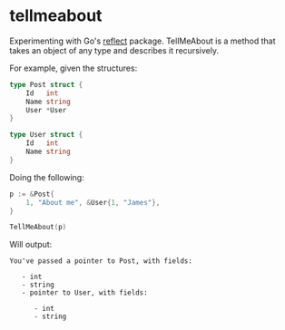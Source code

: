 tellmeabout
===========

Experimenting with Go's [reflect](http://golang.org/pkg/reflect/) package. TellMeAbout is a method that takes an object of any type and describes it recursively.

For example, given the structures:

```go
type Post struct {
	Id   int
	Name string
	User *User
}

type User struct {
	Id   int
	Name string
}
```

Doing the following:

```go
p := &Post{
	1, "About me", &User{1, "James"},
}

TellMeAbout(p)
```

Will output:

```
You've passed a pointer to Post, with fields:

   - int
   - string
   - pointer to User, with fields:

      - int
      - string

```
